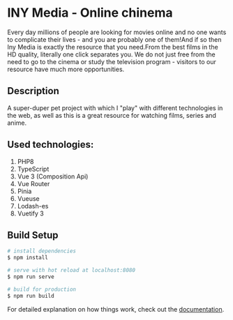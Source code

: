 # INY Media - Online chinema
Every day millions of people are looking for movies online and no one wants to complicate their lives - and you are probably one of them!And if so then Iny Media is exactly the resource that you need.From the best films in the HD quality, literally one click separates you. We do not just free from the need to go to the cinema or study the television program - visitors to our resource have much more opportunities.

## Description
A super-duper pet project with which I "play" with different technologies in the web, as well as this is a great resource for watching films, series and anime.

## Used technologies:
1. PHP8
2. TypeScript
3. Vue 3 (Composition Api) 
4. Vue Router
5. Pinia
6. Vueuse
8. Lodash-es
9. Vuetify 3

## Build Setup
```bash
# install dependencies
$ npm install

# serve with hot reload at localhost:8080
$ npm run serve

# build for production
$ npm run build
```

For detailed explanation on how things work, check out the [documentation](./docs/DOCUMENTATION.md).

